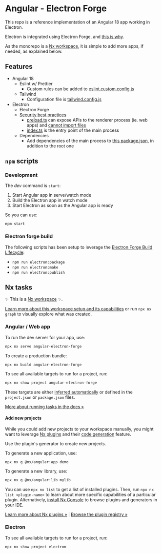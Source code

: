 # Angular - Electron Forge

This repo is a reference implementation of an Angular 18 app working in Electron.

Electron is integrated using Electron Forge, and [this is why](https://www.electronforge.io/core-concepts/why-electron-forge).

As the monorepo is a [Nx workspace](https://nx.dev), it is simple to add more apps, if needed, as explained below.

## Features

* Angular 18
  * Eslint w/ Prettier
    * Custom rules can be added to [eslint.custom.config.js](apps/angular-electron-forge/eslint.custom.config.js)
  * Tailwind
    * Configuration file is [tailwind.config.js](apps/angular-electron-forge/tailwind.config.js)
* Electron
  * Electron Forge
  * [Security best practices](https://www.electronjs.org/docs/latest/tutorial/security)
    * [preload.ts](apps/electron/src/lib/preload.ts) can expose APIs to the renderer process (ie. web apps) and [cannot import files](https://www.electronjs.org/docs/latest/tutorial/sandbox#preload-scripts)
    * [index.ts](apps/electron/src/lib/index.ts) is the entry point of the main process
  * Dependencies
    * Add dependencies of the main process to [this package.json](apps/electron/package.json), in addition to the root one

## `npm` scripts

### Development

The *dev* command is `start`:

1. Start Angular app in serve/watch mode
1. Build the Electron app in watch mode
1. Start Electron as soon as the Angular app is ready

So you can use:

```sh
npm start
```

### Electron forge build

The following scripts has been setup to leverage the [Electron Forge Build Lifecycle](https://www.electronforge.io/core-concepts/build-lifecycle):

* `npm run electron:package`
* `npm run electron:make`
* `npm run electron:publish`

## Nx tasks

✨ This is a [Nx workspace](https://nx.dev) ✨.

[Learn more about this workspace setup and its capabilities](https://nx.dev/getting-started/tutorials/angular-monorepo-tutorial?utm_source=nx_project&amp;utm_medium=readme&amp;utm_campaign=nx_projects) or run `npx nx graph` to visually explore what was created.

### Angular / Web app

To run the dev server for your app, use:

```sh
npx nx serve angular-electron-forge
```

To create a production bundle:

```sh
npx nx build angular-electron-forge
```

To see all available targets to run for a project, run:

```sh
npx nx show project angular-electron-forge
```

These targets are either [inferred automatically](https://nx.dev/concepts/inferred-tasks?utm_source=nx_project&utm_medium=readme&utm_campaign=nx_projects) or defined in the `project.json` or `package.json` files.

[More about running tasks in the docs &raquo;](https://nx.dev/features/run-tasks?utm_source=nx_project&utm_medium=readme&utm_campaign=nx_projects)

#### Add new projects

While you could add new projects to your workspace manually, you might want to leverage [Nx plugins](https://nx.dev/concepts/nx-plugins?utm_source=nx_project&utm_medium=readme&utm_campaign=nx_projects) and their [code generation](https://nx.dev/features/generate-code?utm_source=nx_project&utm_medium=readme&utm_campaign=nx_projects) feature.

Use the plugin's generator to create new projects.

To generate a new application, use:

```sh
npx nx g @nx/angular:app demo
```

To generate a new library, use:

```sh
npx nx g @nx/angular:lib mylib
```

You can use `npx nx list` to get a list of installed plugins. Then, run `npx nx list <plugin-name>` to learn about more specific capabilities of a particular plugin. Alternatively, [install Nx Console](https://nx.dev/getting-started/editor-setup?utm_source=nx_project&utm_medium=readme&utm_campaign=nx_projects) to browse plugins and generators in your IDE.

[Learn more about Nx plugins &raquo;](https://nx.dev/concepts/nx-plugins?utm_source=nx_project&utm_medium=readme&utm_campaign=nx_projects) | [Browse the plugin registry &raquo;](https://nx.dev/plugin-registry?utm_source=nx_project&utm_medium=readme&utm_campaign=nx_projects)

### Electron

To see all available targets to run for a project, run:

```sh
npx nx show project electron
```
